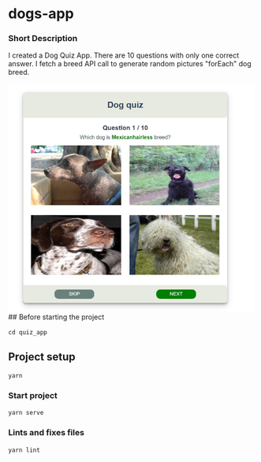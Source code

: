# dogs-app

### Short Description

I created a Dog Quiz App. There are 10 questions with only one correct answer. I fetch a breed API call to generate random pictures "forEach" dog breed. 

<img src="quiz_app/src/assets/App.jpg" width="500px"/>
## Before starting the project

```
cd quiz_app
```

## Project setup

```
yarn
```

### Start project

```
yarn serve 
```

### Lints and fixes files

```
yarn lint
```
